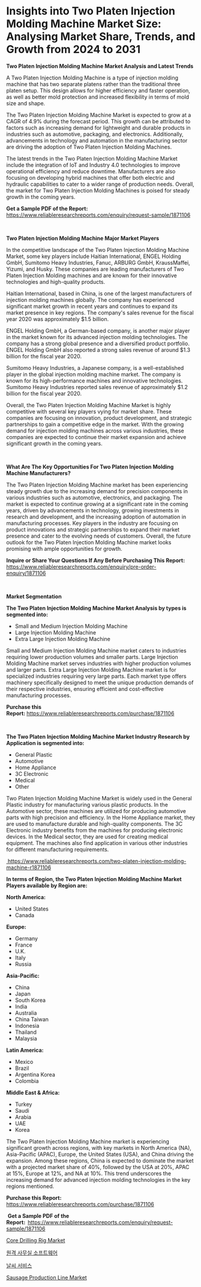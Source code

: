 <p><h1>Insights into Two Platen Injection Molding Machine Market Size: Analysing Market Share, Trends, and Growth from 2024 to 2031</h1></p><p><strong>Two Platen Injection Molding Machine Market Analysis and Latest Trends</strong></p>
<p><p>A Two Platen Injection Molding Machine is a type of injection molding machine that has two separate platens rather than the traditional three platen setup. This design allows for higher efficiency and faster operation, as well as better mold protection and increased flexibility in terms of mold size and shape.</p><p>The Two Platen Injection Molding Machine Market is expected to grow at a CAGR of 4.9% during the forecast period. This growth can be attributed to factors such as increasing demand for lightweight and durable products in industries such as automotive, packaging, and electronics. Additionally, advancements in technology and automation in the manufacturing sector are driving the adoption of Two Platen Injection Molding Machines.</p><p>The latest trends in the Two Platen Injection Molding Machine Market include the integration of IoT and Industry 4.0 technologies to improve operational efficiency and reduce downtime. Manufacturers are also focusing on developing hybrid machines that offer both electric and hydraulic capabilities to cater to a wider range of production needs. Overall, the market for Two Platen Injection Molding Machines is poised for steady growth in the coming years.</p></p>
<p><strong>Get a Sample PDF of the Report:&nbsp;</strong> <a href="https://www.reliableresearchreports.com/enquiry/request-sample/1871106">https://www.reliableresearchreports.com/enquiry/request-sample/1871106</a></p>
<p>&nbsp;</p>
<p><strong>Two Platen Injection Molding Machine Major Market Players</strong></p>
<p><p>In the competitive landscape of the Two Platen Injection Molding Machine Market, some key players include Haitian International, ENGEL Holding GmbH, Sumitomo Heavy Industries, Fanuc, ARBURG GmbH, KraussMaffei, Yizumi, and Husky. These companies are leading manufacturers of Two Platen Injection Molding machines and are known for their innovative technologies and high-quality products.</p><p>Haitian International, based in China, is one of the largest manufacturers of injection molding machines globally. The company has experienced significant market growth in recent years and continues to expand its market presence in key regions. The company's sales revenue for the fiscal year 2020 was approximately $1.5 billion.</p><p>ENGEL Holding GmbH, a German-based company, is another major player in the market known for its advanced injection molding technologies. The company has a strong global presence and a diversified product portfolio. ENGEL Holding GmbH also reported a strong sales revenue of around $1.3 billion for the fiscal year 2020.</p><p>Sumitomo Heavy Industries, a Japanese company, is a well-established player in the global injection molding machine market. The company is known for its high-performance machines and innovative technologies. Sumitomo Heavy Industries reported sales revenue of approximately $1.2 billion for the fiscal year 2020.</p><p>Overall, the Two Platen Injection Molding Machine Market is highly competitive with several key players vying for market share. These companies are focusing on innovation, product development, and strategic partnerships to gain a competitive edge in the market. With the growing demand for injection molding machines across various industries, these companies are expected to continue their market expansion and achieve significant growth in the coming years.</p></p>
<p>&nbsp;</p>
<p><strong>What Are The Key Opportunities For Two Platen Injection Molding Machine Manufacturers?</strong></p>
<p><p>The Two Platen Injection Molding Machine market has been experiencing steady growth due to the increasing demand for precision components in various industries such as automotive, electronics, and packaging. The market is expected to continue growing at a significant rate in the coming years, driven by advancements in technology, growing investments in research and development, and the increasing adoption of automation in manufacturing processes. Key players in the industry are focusing on product innovations and strategic partnerships to expand their market presence and cater to the evolving needs of customers. Overall, the future outlook for the Two Platen Injection Molding Machine market looks promising with ample opportunities for growth.</p></p>
<p><strong>Inquire or Share Your Questions If Any Before Purchasing This Report:</strong> <a href="https://www.reliableresearchreports.com/enquiry/pre-order-enquiry/1871106">https://www.reliableresearchreports.com/enquiry/pre-order-enquiry/1871106</a></p>
<p>&nbsp;</p>
<p><strong>Market Segmentation</strong></p>
<p><strong>The Two Platen Injection Molding Machine Market Analysis by types is segmented into:</strong></p>
<p><ul><li>Small and Medium Injection Molding Machine</li><li>Large Injection Molding Machine</li><li>Extra Large Injection Molding Machine</li></ul></p>
<p><p>Small and Medium Injection Molding Machine market caters to industries requiring lower production volumes and smaller parts. Large Injection Molding Machine market serves industries with higher production volumes and larger parts. Extra Large Injection Molding Machine market is for specialized industries requiring very large parts. Each market type offers machinery specifically designed to meet the unique production demands of their respective industries, ensuring efficient and cost-effective manufacturing processes.</p></p>
<p><strong>Purchase this Report:&nbsp;</strong><a href="https://www.reliableresearchreports.com/purchase/1871106">https://www.reliableresearchreports.com/purchase/1871106</a></p>
<p>&nbsp;</p>
<p><strong>The Two Platen Injection Molding Machine Market Industry Research by Application is segmented into:</strong></p>
<p><ul><li>General Plastic</li><li>Automotive</li><li>Home Appliance</li><li>3C Electronic</li><li>Medical</li><li>Other</li></ul></p>
<p><p>Two Platen Injection Molding Machine Market is widely used in the General Plastic industry for manufacturing various plastic products. In the Automotive sector, these machines are utilized for producing automotive parts with high precision and efficiency. In the Home Appliance market, they are used to manufacture durable and high-quality components. The 3C Electronic industry benefits from the machines for producing electronic devices. In the Medical sector, they are used for creating medical equipment. The machines also find application in various other industries for different manufacturing requirements.</p></p>
<p><a href="https://www.reliableresearchreports.com/two-platen-injection-molding-machine-r1871106">&nbsp;https://www.reliableresearchreports.com/two-platen-injection-molding-machine-r1871106</a></p>
<p><strong>In terms of Region, the Two Platen Injection Molding Machine Market Players available by Region are:</strong></p>
<p>
    <p> <strong> North America: </strong>
        <ul>
            <li>United States</li>
            <li>Canada</li>
        </ul>
        </p> 
    <p> <strong> Europe: </strong>
        <ul>
            <li>Germany</li>
            <li>France</li>
            <li>U.K.</li>
            <li>Italy</li>
            <li>Russia</li>
        </ul>
        </p> 
    <p> <strong> Asia-Pacific: </strong>
        <ul>
            <li>China</li>
            <li>Japan</li>
            <li>South Korea</li>
            <li>India</li>
            <li>Australia</li>
            <li>China Taiwan</li>
            <li>Indonesia</li>
            <li>Thailand</li>
            <li>Malaysia</li>
        </ul>
        </p> 
    <p> <strong> Latin America: </strong>
        <ul>
            <li>Mexico</li>
            <li>Brazil</li>
            <li>Argentina Korea</li>
            <li>Colombia</li>
        </ul>
        </p> 
    <p> <strong> Middle East & Africa: </strong>
        <ul>
            <li>Turkey</li>
            <li>Saudi</li>
            <li>Arabia</li>
            <li>UAE</li>
            <li>Korea</li>
        </ul>
    </p>
    </p>
<p><p>The Two Platen Injection Molding Machine market is experiencing significant growth across regions, with key markets in North America (NA), Asia-Pacific (APAC), Europe, the United States (USA), and China driving the expansion. Among these regions, China is expected to dominate the market with a projected market share of 40%, followed by the USA at 20%, APAC at 15%, Europe at 12%, and NA at 10%. This trend underscores the increasing demand for advanced injection molding technologies in the key regions mentioned.</p></p>
<p><strong>Purchase this Report: </strong><a href="https://www.reliableresearchreports.com/purchase/1871106">https://www.reliableresearchreports.com/purchase/1871106</a></p>
<p>&nbsp;<strong>Get a Sample PDF of the Report:&nbsp;&nbsp;</strong><a href="https://www.reliableresearchreports.com/enquiry/request-sample/1871106">https://www.reliableresearchreports.com/enquiry/request-sample/1871106</a></p>
<p><strong></strong></p>
<p><p><a href="https://github.com/rahu1506/Market-Research-Report-List-4/blob/main/core-drilling-rig-market.md">Core Drilling Rig Market</a></p><p><a href="https://github.com/mpodehpw07370073/Market-Research-Report-List-1/blob/main/683558233385.md">원격 사무실 소프트웨어</a></p><p><a href="https://github.com/TobyKub4685/Market-Research-Report-List-1/blob/main/321818633384.md">날씨 서비스</a></p><p><a href="https://github.com/FassouRP/Market-Research-Report-List-4/blob/main/sausage-production-line-market.md">Sausage Production Line Market</a></p></p>